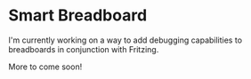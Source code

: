 # Smart Breadboard

I'm currently working on a way to add debugging capabilities to breadboards in conjunction with Fritzing.

More to come soon!
